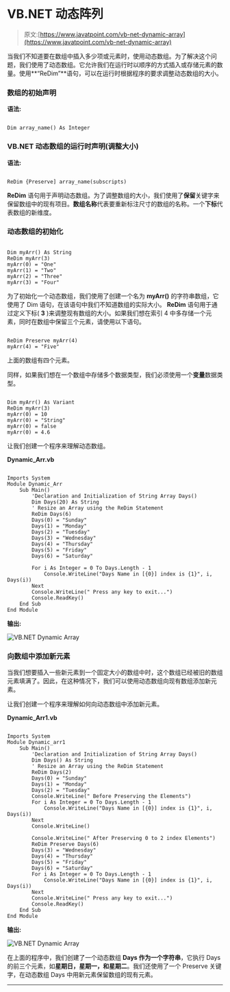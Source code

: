 # VB.NET 动态阵列

> 原文:[https://www.javatpoint.com/vb-net-dynamic-array](https://www.javatpoint.com/vb-net-dynamic-array)

当我们不知道要在数组中插入多少项或元素时，使用动态数组。为了解决这个问题，我们使用了动态数组。它允许我们在运行时以顺序的方式插入或存储元素的数量。使用**“ReDim”**语句，可以在运行时根据程序的要求调整动态数组的大小。

### 数组的初始声明

**语法:**

```

Dim array_name() As Integer

```

### VB.NET 动态数组的运行时声明(调整大小)

**语法:**

```

ReDim {Preserve] array_name(subscripts)

```

**ReDim** 语句用于声明动态数组。为了调整数组的大小，我们使用了**保留**关键字来保留数组中的现有项目。**数组名称**代表要重新标注尺寸的数组的名称。一个**下标**代表数组的新维度。

### 动态数组的初始化

```

Dim myArr() As String
ReDim myArr(3)
myArr(0) = "One"
myArr(1) = "Two"
myArr(2) = "Three"
myArr(3) = "Four"

```

为了初始化一个动态数组，我们使用了创建一个名为 **myArr()** 的字符串数组，它使用了 Dim 语句，在该语句中我们不知道数组的实际大小。 **ReDim** 语句用于通过定义下标( **3** )来调整现有数组的大小。如果我们想在索引 4 中多存储一个元素，同时在数组中保留三个元素，请使用以下语句。

```

ReDim Preserve myArr(4)
myArr(4) = "Five" 

```

上面的数组有四个元素。

同样，如果我们想在一个数组中存储多个数据类型，我们必须使用一个**变量**数据类型。

```

Dim myArr() As Variant
ReDim myArr(3)
myArr(0) = 10
myArr(0) = "String"
myArr(0) = false
myArr(0) = 4.6 

```

让我们创建一个程序来理解动态数组。

**Dynamic_Arr.vb**

```

Imports System
Module Dynamic_Arr
    Sub Main()
        'Declaration and Initialization of String Array Days()
        Dim Days(20) As String
        ' Resize an Array using the ReDim Statement
        ReDim Days(6)
        Days(0) = "Sunday"
        Days(1) = "Monday"
        Days(2) = "Tuesday"
        Days(3) = "Wednesday"
        Days(4) = "Thursday"
        Days(5) = "Friday"
        Days(6) = "Saturday"

        For i As Integer = 0 To Days.Length - 1
            Console.WriteLine("Days Name in [{0}] index is {1}", i, Days(i))
        Next
        Console.WriteLine(" Press any key to exit...")
        Console.ReadKey()
    End Sub
End Module

```

**输出:**

![VB.NET Dynamic Array](../Images/be79ae1b8a2de0cfc516d9bf53d71454.png)

### 向数组中添加新元素

当我们想要插入一些新元素到一个固定大小的数组中时，这个数组已经被旧的数组元素填满了。因此，在这种情况下，我们可以使用动态数组向现有数组添加新元素。

让我们创建一个程序来理解如何向动态数组中添加新元素。

**Dynamic_Arr1.vb**

```

Imports System
Module Dynamic_arr1
    Sub Main()
        'Declaration and Initialization of String Array Days()
        Dim Days() As String
        ' Resize an Array using the ReDim Statement
        ReDim Days(2)
        Days(0) = "Sunday"
        Days(1) = "Monday"
        Days(2) = "Tuesday"
        Console.WriteLine(" Before Preserving the Elements")
        For i As Integer = 0 To Days.Length - 1
            Console.WriteLine("Days Name in [{0}] index is {1}", i, Days(i))
        Next
        Console.WriteLine()

        Console.WriteLine(" After Preserving 0 to 2 index Elements")
        ReDim Preserve Days(6)
        Days(3) = "Wednesday"
        Days(4) = "Thursday"
        Days(5) = "Friday"
        Days(6) = "Saturday"
        For i As Integer = 0 To Days.Length - 1
            Console.WriteLine("Days Name in [{0}] index is {1}", i, Days(i))
        Next
        Console.WriteLine(" Press any key to exit...")
        Console.ReadKey()
    End Sub
End Module

```

**输出:**

![VB.NET Dynamic Array](../Images/edcf1ec4a10221417aacc985fb2167c7.png)

在上面的程序中，我们创建了一个动态数组 **Days 作为一个字符串**，它执行 Days 的前三个元素，如**星期日，星期一，**和**星期二**。我们还使用了一个 Preserve 关键字，在动态数组 Days 中用新元素保留数组的现有元素。

* * *